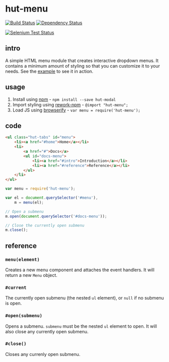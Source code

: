 # hut-menu

[![Build Status](https://drone.io/github.com/conradz/hut-menu/status.png)](https://drone.io/github.com/conradz/hut-menu/latest)
[![Dependency Status](https://david-dm.org/conradz/hut-menu.png)](https://david-dm.org/conradz/hut-menu)

[![Selenium Test Status](https://saucelabs.com/browser-matrix/hut-menu.svg)](https://saucelabs.com/u/hut-menu)

## intro

A simple HTML menu module that creates interactive dropdown menus. It contains
a minimum amount of styling so that you can customize it to your needs. See the
[example](http://conradz.github.io/hut-menu/) to see it in action.

## usage

 1. Install using [npm](https://npmjs.org) - `npm install --save hut-modal`
 2. Import styling using [rework-npm](https://github.com/conradz/rework-npm) -
    `@import "hut-menu";`
 3. Load JS using [browserify](https://github.com/substack/node-browserify) -
    `var menu = require('hut-menu');`


## code

```html
<ul class="hut-tabs" id="menu">
    <li><a href="#home">Home</a></li>
    <li>
        <a href="#">Docs</a>
        <ul id="docs-menu">
            <li><a href="#intro">Introduction</a></li>
            <li><a href="#reference">Reference</a></li>
        </ul>
    </li>
</ul>
```

```js
var menu = require('hut-menu');

var el = document.querySelector('#menu'),
    m = menu(el);

// Open a submenu
m.open(document.querySelector('#docs-menu'));

// Close the currently open submenu
m.close();
```

## reference

### `menu(element)`

Creates a new menu component and attaches the event handlers. It will return a
new `Menu` object.

### `#current`

The currently open submenu (the nested `ul` element), or `null` if no submenu
is open.

### `#open(submenu)`

Opens a submenu. `submenu` must be the nested `ul` element to open. It will
also close any currently open submenu.

### `#close()`

Closes any currenly open submenu.
